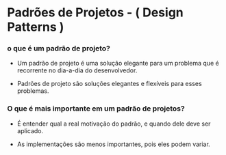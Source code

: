 # Padrões de Projetos - ( Design Patterns )

### o que é um padrão de projeto?

* Um padrão de projeto é uma solução elegante para um problema que é recorrente no dia-a-dia do desenvolvedor.

* Padrões de projeto são soluções elegantes e flexíveis para esses problemas.

### O que é mais importante em um padrão de projetos?

* É entender qual a real motivação do padrão, e quando dele deve ser aplicado.

* As implementações são menos importantes, pois eles podem variar. 

### 

